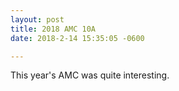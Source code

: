 ```yaml
---
layout: post
title: 2018 AMC 10A
date: 2018-2-14 15:35:05 -0600

---
```


This year's AMC was quite interesting.
